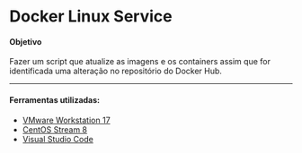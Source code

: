 <h1>Docker Linux Service</h1>

<h4>Objetivo</h4>
<p>Fazer um script que atualize as imagens e os containers assim que for identificada uma alteração no repositório do Docker Hub.</p>

------------
<h4>Ferramentas utilizadas:</h4>

-  [VMware Workstation 17](https://www.vmware.com/br/products/workstation-player/workstation-player-evaluation.html "VMware Workstation 17")
-  [CentOS Stream 8](https://www.centos.org/centos-stream/ "CentOS Stream 8")
-  [Visual Studio Code](https://code.visualstudio.com/ "Visual Studio Code")

